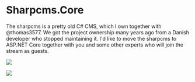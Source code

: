 # Sharpcms.Core

The sharpcms is a pretty old C# CMS, which I own together with @thomas3577. We got the project ownership many years ago from a Danish developer who stopped maintaining it. I'd like to move the sharpcms to ASP.NET Core together with you and some other experts who will join the stream as guests.

![](https://dev.azure.com/juergengutsch/Sharpcms.Core/_apis/build/status/Sharpcms.Core?branchName=master)


![](https://dev.azure.com/juergengutsch/Sharpcms.Core/_apis/build/status/Sharpcms.Core?branchName=develop)
